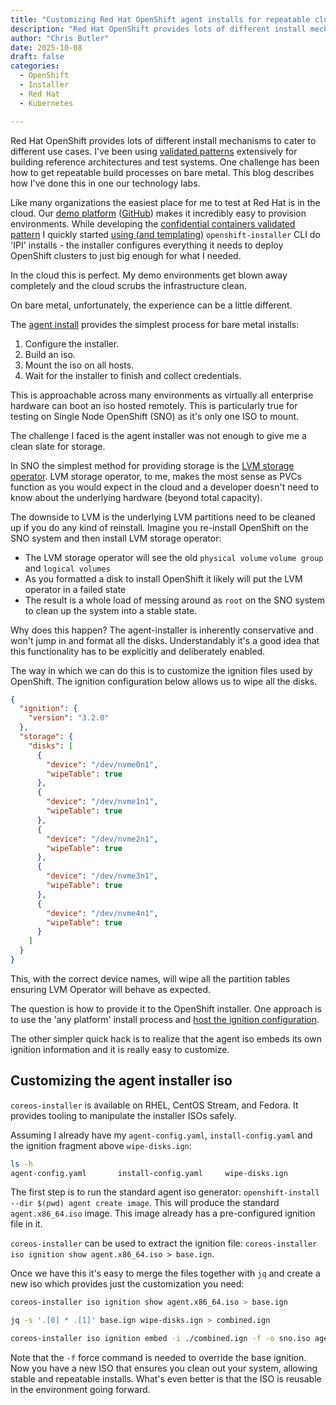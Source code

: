 ```yaml
---
title: "Customizing Red Hat OpenShift agent installs for repeatable cluster builds on bare metal"
description: "Red Hat OpenShift provides lots of different install mechanisms to cater to different use cases. I've been using [validated patterns](https://validatedpatterns.io/patterns/) extensively for building reference architectures and test systems. One challenge has been how to get repeatable build processes on bare metal. This blog describes how I've done this in one our technology labs."
author: "Chris Butler"
date: 2025-10-08
draft: false
categories:
  - OpenShift
  - Installer
  - Red Hat
  - Kubernetes

---
```



Red Hat OpenShift provides lots of different install mechanisms to cater to different use cases. 
I've been using [validated patterns](https://validatedpatterns.io/patterns/) extensively for building reference architectures and test systems. One challenge has been how to get repeatable build processes on bare metal. This blog describes how I've done this in one our technology labs.

<!-- more -->

Like many organizations the easiest place for me to test at Red Hat is in the cloud.
Our [demo platform](https://demo.redhat.com/) ([GitHub](https://github.com/rhpds)) makes it incredibly easy to provision environments. 
While developing the [confidential containers validated pattern](https://github.com/validatedpatterns/coco-pattern) I quickly started [using (and templating)](https://github.com/validatedpatterns/coco-pattern/tree/main/rhdp) `openshift-installer` CLI do 'IPI' installs - the installer configures everything it needs to deploy OpenShift clusters to just big enough for what I needed.

In the cloud this is perfect. My demo environments get blown away completely and the cloud scrubs the infrastructure clean.

On bare metal, unfortunately, the experience can be a little different.

The [agent install](https://docs.redhat.com/en/documentation/openshift_container_platform/4.19/html/installing_an_on-premise_cluster_with_the_agent-based_installer/index) provides the simplest process for bare metal installs:

1. Configure the installer.
2. Build an iso.
3. Mount the iso on all hosts.
4. Wait for the installer to finish and collect credentials.

This is approachable across many environments as virtually all enterprise hardware can boot an iso hosted remotely. 
This is particularly true for testing on Single Node OpenShift (SNO) as it's only one ISO to mount.

The challenge I faced is the agent installer was not enough to give me a clean slate for storage.

In SNO the simplest method for providing storage is the [LVM storage operator](https://docs.redhat.com/en/documentation/openshift_container_platform/4.19/html/storage/persistent-storage-using-local-storage).
LVM storage operator, to me,  makes the most sense as PVCs function as you would expect in the cloud and a developer doesn't need to know about the underlying hardware (beyond total capacity).

The downside to LVM is the underlying LVM partitions need to be cleaned up if you do any kind of reinstall.
Imagine you re-install OpenShift on the SNO system and then install LVM storage operator:

- The LVM storage operator will see the old `physical volume` `volume group` and `logical volumes`
- As you formatted a disk to install OpenShift it likely will put the LVM operator in a failed state
- The result is a whole load of messing around as `root` on the SNO system to clean up the system into a stable state.

Why does this happen? The agent-installer is inherently conservative and won't jump in and format all the disks. Understandably it's a good idea that this functionality has to be explicitly and deliberately enabled.

The way in which we can do this is to customize the ignition files used by OpenShift.
The ignition configuration below allows us to wipe all the disks.

```json
{
  "ignition": {
    "version": "3.2.0"
  },
  "storage": {
    "disks": [
      {
        "device": "/dev/nvme0n1",
        "wipeTable": true
      },
      {
        "device": "/dev/nvme1n1",
        "wipeTable": true
      },
      {
        "device": "/dev/nvme2n1",
        "wipeTable": true
      },
      {
        "device": "/dev/nvme3n1",
        "wipeTable": true
      },
      {
        "device": "/dev/nvme4n1",
        "wipeTable": true
      }
    ]
  }
}
```

This, with the correct device names, will wipe all the partition tables ensuring LVM Operator will behave as expected.

The question is how to provide it to the OpenShift installer. One approach is to use the 'any platform' install process and [host the ignition configuration](https://docs.redhat.com/en/documentation/openshift_container_platform/4.19/html/installing_on_any_platform/installing-platform-agnostic#installation-user-infra-generate-k8s-manifest-ignition_installing-platform-agnostic).

The other simpler quick hack is to realize that the agent iso embeds its own ignition information and it is really easy to customize.

## Customizing the agent installer iso

`coreos-installer` is available on RHEL, CentOS Stream, and Fedora. It provides tooling to manipulate the installer ISOs safely.

Assuming I already have my `agent-config.yaml`, `install-config.yaml` and the ignition fragment above `wipe-disks.ign`:
```bash
ls -h 
agent-config.yaml       install-config.yaml     wipe-disks.ign
```

The first step is to run the standard agent iso generator: `openshift-install --dir $(pwd) agent create image`. This will produce the standard `agent.x86_64.iso` image. This image already has a pre-configured ignition file in it.

`coreos-installer` can be used to extract the ignition file: `coreos-installer iso ignition show agent.x86_64.iso > base.ign`.

Once we have this it's easy to merge the files together with `jq` and create a new iso which provides just the customization you need:

```bash
coreos-installer iso ignition show agent.x86_64.iso > base.ign

jq -s '.[0] * .[1]' base.ign wipe-disks.ign > combined.ign

coreos-installer iso ignition embed -i ./combined.ign -f -o sno.iso agent.x86_64.iso
```
Note that the `-f` force command is needed to override the base ignition. Now you have a new ISO that ensures you clean out your system, allowing stable and repeatable installs. What's even better is that the ISO is reusable in the environment going forward.
